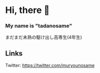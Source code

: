 # Hi, there 👋
### My name is "tadanosame"

まだまだ未熟の駆け出し高専生(4年生)
## Links
Twitter: https://twitter.com/muryounosame

